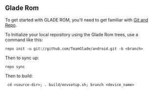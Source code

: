 Glade Rom
---------------

To get started with GLADE ROM, you'll need to get
familiar with [Git and Repo](http://source.android.com/download/using-repo).

To Initialize your local repository using the Glade Rom trees, use a command like this:

    repo init -u git://github.com/TeamGlade/android.git -b <branch>

Then to sync up:

    repo sync

Then to build:

     cd <source-dir>; . build/envsetup.sh; brunch <device_name>

